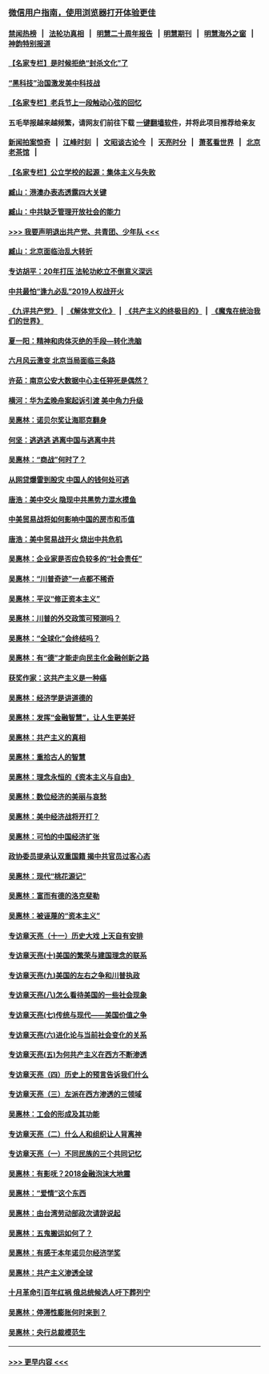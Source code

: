 ### [微信用户指南，使用浏览器打开体验更佳](https://github.com/gfw-breaker/banned-news1/blob/master/indexes/wechat-guide.md?t=0)
#### [禁闻热榜](热点新闻.md?t=0)  &nbsp;&nbsp;|&nbsp;&nbsp; [法轮功真相](https://github.com/gfw-breaker/truth/blob/master/README.md?t=0) &nbsp;&nbsp;|&nbsp;&nbsp; [明慧二十周年报告](https://github.com/gfw-breaker/mh-reports/blob/master/README.md?t=0) &nbsp;&nbsp;|&nbsp;&nbsp;[明慧期刊](https://github.com/gfw-breaker/mh-qikan) &nbsp;&nbsp;|&nbsp;&nbsp; [明慧海外之窗](https://github.com/gfw-breaker/mh-news/blob/master/README.md?t=0) &nbsp;&nbsp;|&nbsp;&nbsp; [神韵特别报道](https://github.com/gfw-breaker/mh-news/blob/master/shenyun.md?t=0)
#### [【名家专栏】是时候拒绝“封杀文化”了](../pages/nsc423/n11814093.md?t=02110933) 
#### [“黑科技”治国激发美中科技战](../pages/nsc423/n11638056.md?t=02110933) 
#### [【名家专栏】老兵节上一段触动心弦的回忆](../pages/nsc423/n11646016.md?t=02110933) 
#### 五毛举报越来越频繁，请网友们前往下载 [一键翻墙软件](https://github.com/gfw-breaker/ssr-accounts)，并将此项目推荐给亲友
#### [新闻拍案惊奇](https://github.com/gfw-breaker/banned-news1/blob/master/pages/link4.md) &nbsp;&nbsp;|&nbsp;&nbsp; [江峰时刻](https://github.com/gfw-breaker/banned-news1/blob/master/pages/link4.md) &nbsp;&nbsp;|&nbsp;&nbsp; [文昭谈古论今](https://github.com/gfw-breaker/banned-news1/blob/master/pages/link4.md) &nbsp;&nbsp;|&nbsp;&nbsp; [天亮时分](https://github.com/gfw-breaker/banned-news1/blob/master/pages/link4.md) &nbsp;&nbsp;|&nbsp;&nbsp; [萧茗看世界](https://github.com/gfw-breaker/banned-news1/blob/master/pages/link4.md) &nbsp;&nbsp;|&nbsp;&nbsp; [北京老茶馆](https://github.com/gfw-breaker/banned-news1/blob/master/pages/link4.md) &nbsp;&nbsp;|&nbsp;&nbsp; 
#### [【名家专栏】公立学校的起源：集体主义与失败](../pages/nsc423/n11601833.md?t=02110933) 
#### [臧山：港澳办表态透露四大关键](../pages/nsc423/n11421628.md?t=02110933) 
#### [臧山：中共缺乏管理开放社会的能力](../pages/nsc423/n11407457.md?t=02110933) 
#### [>>> 我要声明退出共产党、共青团、少年队 <<<](https://github.com/begood0513/goodnews/blob/master/quit/letter.md) 
#### [臧山：北京面临治乱大转折](../pages/nsc423/n11406895.md?t=02110933) 
#### [专访胡平：20年打压 法轮功屹立不倒意义深远](../pages/nsc423/n11398800.md?t=02110933) 
#### [中共最怕“逢九必乱”2019人权战开火](../pages/nsc423/n11385248.md?t=02110933) 
#### [《九评共产党》](https://github.com/begood0513/9ping.md/blob/master/README.md) &nbsp;|&nbsp; [《解体党文化》](../../../../jtdwh.md/blob/master/README.md)  &nbsp;|&nbsp; [《共产主义的终极目的》](../../../../gczydzjmd.md/blob/master/README.md) &nbsp;|&nbsp; [《魔鬼在统治我们的世界》](../../../../mgztzwmdsj.md/blob/master/README.md) 
#### [夏一阳：精神和肉体灭绝的手段—转化洗脑](../pages/nsc423/n11368250.md?t=02110933) 
#### [六月风云激变 北京当局面临三条路](../pages/nsc423/n11313668.md?t=02110933) 
#### [许茹：南京公安大数据中心主任猝死是偶然？](../pages/nsc423/n11064744.md?t=02110933) 
#### [横河：华为孟晚舟案起诉引渡 美中角力升级](../pages/nsc423/n11027230.md?t=02110933) 
#### [吴惠林：诺贝尔奖让海耶克翻身](../pages/nsc423/n10890049.md?t=02110933) 
#### [何坚：逃逃逃 逃离中国与逃离中共](../pages/nsc423/n10592891.md?t=02110933) 
#### [吴惠林：“商战”何时了？](../pages/nsc423/n10573558.md?t=02110933) 
#### [从网贷爆雷到股灾 中国人的钱何处可逃](../pages/nsc423/n10572800.md?t=02110933) 
#### [唐浩：美中交火 隐现中共黑势力混水摸鱼](../pages/nsc423/n10544040.md?t=02110933) 
#### [中美贸易战将如何影响中国的房市和币值](../pages/nsc423/n10543697.md?t=02110933) 
#### [唐浩：美中贸易战开火 烧出中共危机](../pages/nsc423/n10540126.md?t=02110933) 
#### [吴惠林：企业家是否应负较多的“社会责任”](../pages/nsc423/n10535022.md?t=02110933) 
#### [吴惠林：“川普奇迹”一点都不稀奇](../pages/nsc423/n10512808.md?t=02110933) 
#### [吴惠林：平议“修正资本主义”](../pages/nsc423/n10495724.md?t=02110933) 
#### [吴惠林：川普的外交政策可预测吗？](../pages/nsc423/n10462387.md?t=02110933) 
#### [吴惠林：“全球化”会终结吗？](../pages/nsc423/n10452838.md?t=02110933) 
#### [吴惠林：有“德”才能走向民主化金融创新之路](../pages/nsc423/n10432292.md?t=02110933) 
#### [获奖作家：这共产主义是一种癌](../pages/nsc423/n10431541.md?t=02110933) 
#### [吴惠林：经济学是讲道德的](../pages/nsc423/n10398014.md?t=02110933) 
#### [吴惠林：发挥“金融智慧”，让人生更美好](../pages/nsc423/n10375019.md?t=02110933) 
#### [吴惠林：共产主义的真相](../pages/nsc423/n10351394.md?t=02110933) 
#### [吴惠林：重拾古人的智慧](../pages/nsc423/n10337691.md?t=02110933) 
#### [吴惠林：理念永恒的《资本主义与自由》](../pages/nsc423/n10316274.md?t=02110933) 
#### [吴惠林：数位经济的美丽与哀愁](../pages/nsc423/n10292946.md?t=02110933) 
#### [吴惠林：美中经济战将开打？](../pages/nsc423/n10258825.md?t=02110933) 
#### [吴惠林：可怕的中国经济扩张](../pages/nsc423/n10219147.md?t=02110933) 
#### [政协委员提承认双重国籍 揭中共官员过客心态](../pages/nsc423/n10208809.md?t=02110933) 
#### [吴惠林：现代“桃花源记”](../pages/nsc423/n10185234.md?t=02110933) 
#### [吴惠林：富而有德的洛克斐勒](../pages/nsc423/n10142264.md?t=02110933) 
#### [吴惠林：被诬蔑的“资本主义”](../pages/nsc423/n10124816.md?t=02110933) 
#### [专访章天亮（十一）历史大戏 上天自有安排](../pages/nsc423/n10094905.md?t=02110933) 
#### [专访章天亮(十)美国的繁荣与建国理念的联系](../pages/nsc423/n10094899.md?t=02110933) 
#### [专访章天亮(九)美国的左右之争和川普执政](../pages/nsc423/n10094889.md?t=02110933) 
#### [专访章天亮(八)怎么看待美国的一些社会现象](../pages/nsc423/n10094857.md?t=02110933) 
#### [专访章天亮(七)传统与现代——美国价值之争](../pages/nsc423/n10093140.md?t=02110933) 
#### [专访章天亮(六)进化论与当前社会变化的关系](../pages/nsc423/n10092036.md?t=02110933) 
#### [专访章天亮(五)为何共产主义在西方不断渗透](../pages/nsc423/n10083620.md?t=02110933) 
#### [专访章天亮（四）历史上的预言告诉我们什么](../pages/nsc423/n10083606.md?t=02110933) 
#### [专访章天亮（三）左派在西方渗透的三领域](../pages/nsc423/n10081115.md?t=02110933) 
#### [吴惠林：工会的形成及其功能](../pages/nsc423/n10080633.md?t=02110933) 
#### [专访章天亮（二）什么人和组织让人背离神](../pages/nsc423/n10076637.md?t=02110933) 
#### [专访章天亮（一）不同民族的三个共同记忆](../pages/nsc423/n10074188.md?t=02110933) 
#### [吴惠林：有影呒？2018金融泡沫大地震](../pages/nsc423/n10040534.md?t=02110933) 
#### [吴惠林：“爱情”这个东西](../pages/nsc423/n10019423.md?t=02110933) 
#### [吴惠林：由台湾劳动部政次请辞说起](../pages/nsc423/n9979679.md?t=02110933) 
#### [吴惠林：五鬼搬运如何了？](../pages/nsc423/n9925338.md?t=02110933) 
#### [吴惠林：有感于本年诺贝尔经济学奖](../pages/nsc423/n9871883.md?t=02110933) 
#### [吴惠林：共产主义渗透全球](../pages/nsc423/n9812748.md?t=02110933) 
#### [十月革命引百年红祸 俄总统候选人吁下葬列宁](../pages/nsc423/n9810182.md?t=02110933) 
#### [吴惠林：停滞性膨胀何时来到？](../pages/nsc423/n9764136.md?t=02110933) 
#### [吴惠林：央行总裁模范生](../pages/nsc423/n9728134.md?t=02110933) 

----
#### [ >>> 更早内容 <<< ](../indexes/nsc423-earlier.md)
